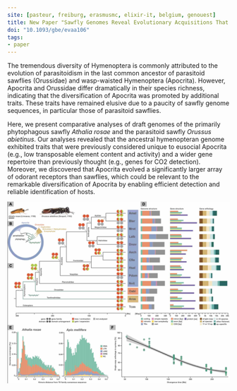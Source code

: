 ```yaml
---
site: [pasteur, freiburg, erasmusmc, elixir-it, belgium, genouest]
title: New Paper "Sawfly Genomes Reveal Evolutionary Acquisitions That Fostered the Mega-Radiation of Parasitoid and Eusocial Hymenoptera"
doi: "10.1093/gbe/evaa106"
tags:
- paper
---
```



The tremendous diversity of Hymenoptera is commonly attributed to the evolution of parasitoidism in the last common ancestor of parasitoid sawflies (Orussidae) and wasp-waisted Hymenoptera (Apocrita). However, Apocrita and Orussidae differ dramatically in their species richness, indicating that the diversification of Apocrita was promoted by additional traits. These traits have remained elusive due to a paucity of sawfly genome sequences, in particular those of parasitoid sawflies. 

Here, we present comparative analyses of draft genomes of the primarily phytophagous sawfly *Athalia rosae* and the parasitoid sawfly *Orussus abietinus*. Our analyses revealed that the ancestral hymenopteran genome exhibited traits that were previously considered unique to eusocial Apocrita (e.g., low transposable element content and activity) and a wider gene repertoire than previously thought (e.g., genes for CO2 detection). Moreover, we discovered that Apocrita evolved a significantly larger array of odorant receptors than sawflies, which could be relevant to the remarkable diversification of Apocrita by enabling efficient detection and reliable identification of hosts.

![Parasite Publication](/assets/media/2020-08-31-parasites_publication.jpg)
